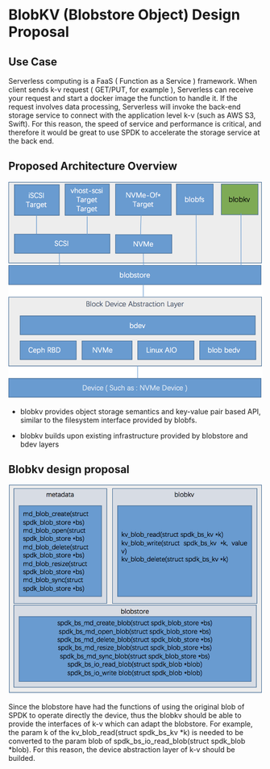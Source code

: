 # BlobKV (Blobstore Object) Design Proposal

## Use Case

Serverless computing is a FaaS ( Function as a Service ) framework.  When client sends k-v request ( GET/PUT, for example ), Serverless can receive your request and start a docker image the function to handle it. If the request involves data processing, Serverless will invoke the back-end storage service to connect with the application level k-v (such as AWS S3, Swift). For this reason, the speed of service and performance is critical, and therefore it would be great to use SPDK to accelerate the storage service at the back end.

## Proposed Architecture Overview

![SPDK BlobKV Archtecture Proposal](https://github.com/hellowaywewe/spdk/blob/spdk-objectstore/doc/blobkv.png)

- blobkv provides object storage semantics and key-value pair based API, similar to the filesystem interface provided by blobfs.

- blobkv builds upon existing infrastructure provided by blobstore and bdev layers
    
## Blobkv design proposal
![SPDK BlobKV Archtecture Proposal](https://github.com/hellowaywewe/spdk/blob/spdk-objectstore/doc/kv_api.png)

Since the blobstore have had the functions of using the original blob of SPDK to operate directly the device, thus the blobkv should be able to provide the interfaces of k-v which can adapt the blobstore. For example, the param k of the kv_blob_read(struct spdk_bs_kv *k) is needed to be converted to the param blob of spdk_bs_io_read_blob(struct spdk_blob *blob). For this reason, the device abstraction layer of k-v should be builded.

